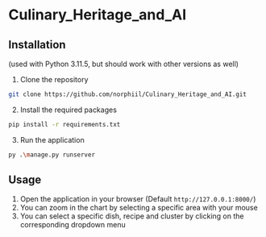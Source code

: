 # Culinary_Heritage_and_AI

## Installation

(used with Python 3.11.5, but should work with other versions as well)

1. Clone the repository

```bash
git clone https://github.com/norphiil/Culinary_Heritage_and_AI.git
```

2. Install the required packages

```bash
pip install -r requirements.txt
```

3. Run the application

```bash
py .\manage.py runserver
```

## Usage

1. Open the application in your browser (Default `http://127.0.0.1:8000/`)
2. You can zoom in the chart by selecting a specific area with your mouse
3. You can select a specific dish, recipe and cluster by clicking on the corresponding dropdown menu
